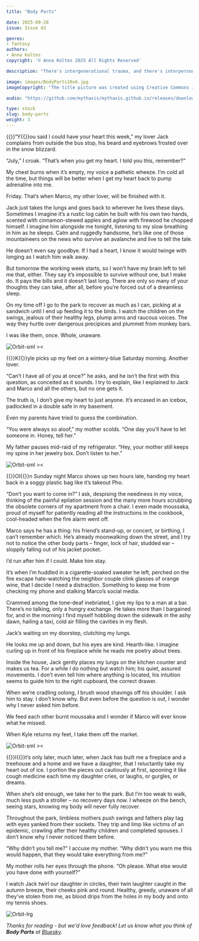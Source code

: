 ```yaml
---
title: "Body Parts"

date: 2025-09-28
issue: Issue 43

genres:
- fantasy
authors:
- Anna Koltes
copyright: '© Anna Koltes 2025 All Rights Reserved'

description: "There's intergenerational trauma, and there's interpersonal trauma as well. Anna Koltes's story manifests the agony of relationships right there in the flesh, the kind of metaphor you feel like a missing limb. Don't you find it seems like you just give and give and give, while others only take?"

image: images/BodyParts10x6.jpg
imageCopyright: "The title picture was created using Creative Commons images by [Vitaly Gorbachev](https://www.pexels.com/photo/silhouette-of-woman-dancing-on-street-12657054/) and [cottonbro studio](https://www.pexels.com/photo/silhouette-of-a-woman-standing-near-the-window-8862280/) - many thanks!"

audio: "https://github.com/mythaxis/mythaxis.github.io/releases/download/i43/3.Body.Parts.mp3"

type: stock
slug: body-parts
weight: 3
---
```


{{<glyph>}}“Y{{</glyph>}}ou said I could have your heart this week,” my lover Jack complains from outside the bus stop, his beard and eyebrows frosted over in the snow blizzard.

“July,” I croak. “That’s when you get my heart. I told you this, remember?”

My chest burns when it’s empty, my voice a pathetic wheeze. I’m cold all the time, but things will be better when I get my heart back to pump adrenaline into me.

Friday. That’s when Marco, my other lover, will be finished with it.

Jack just takes the lungs and goes back to wherever he lives these days. Sometimes I imagine it’s a rustic log cabin he built with his own two hands, scented with cinnamon-stewed apples and aglow with firewood he chopped himself. I imagine him alongside me tonight, listening to my slow breathing in him as he sleeps. Calm and ruggedly handsome, he’s like one of those mountaineers on the news who survive an avalanche and live to tell the tale.

He doesn’t even say goodbye. If I had a heart, I know it would twinge with longing as I watch him walk away.

But tomorrow the working week starts, so I won’t have my brain left to tell me that, either. They say it’s impossible to survive without one, but I make do. It pays the bills and it doesn’t last long. There are only so many of your thoughts they can take, after all, before you’re forced out of a dreamless sleep.

On my time off I go to the park to recover as much as I can, picking at a sandwich until I end up feeding it to the birds. I watch the children on the swings, jealous of their healthy legs, plump arms and raucous voices. The way they hurtle over dangerous precipices and plummet from monkey bars.

I was like them, once. Whole, unaware.

![Orbit-sml ><](images/Orbit.svg)

{{<glyph>}}K{{</glyph>}}yle picks up my feet on a wintery-blue Saturday morning. Another lover.

“Can’t I have all of you at once?” he asks, and he isn’t the first with this question, as conceited as it sounds. I try to explain, like I explained to Jack and Marco and all the others, but no one gets it.

The truth is, I don’t give my heart to just anyone. It’s encased in an icebox, padlocked in a double safe in my basement.

Even my parents have tried to guess the combination.

“You were always so aloof,” my mother scolds. “One day you’ll have to let someone in. Honey, tell her.”

My father pauses mid-raid of my refrigerator. “Hey, your mother still keeps my spine in her jewelry box. Don’t listen to her.”

![Orbit-sml ><](images/Orbit.svg)

{{<glyph>}}OI{{</glyph>}}n Sunday night Marco shows up two hours late, handing my heart back in a soggy plastic bag like it’s takeout Pho.

“Don’t you want to come in?” I ask, despising the neediness in my voice, thinking of the painful epilation session and the many more hours scrubbing the obsolete corners of my apartment from a chair. I even made moussaka, proud of myself for patiently reading all the instructions in the cookbook, cool-headed when the fire alarm went off.

Marco says he has a thing: his friend’s stand-up, or concert, or birthing, I can’t remember which. He’s already moonwalking down the street, and I try not to notice the other body parts – finger, lock of hair, studded ear – sloppily falling out of his jacket pocket.

I’d run after him if I could. Make him stay. 

It’s when I’m huddled in a cigarette-soaked sweater he left, perched on the fire escape hate-watching the neighbor couple clink glasses of orange wine, that I decide I need a distraction. Something to keep me from checking my phone and stalking Marco’s social media.

Crammed among the tone-deaf inebriated, I give my lips to a man at a bar. There’s no talking, only a hungry exchange. He takes more than I bargained for, and in the morning I find myself hobbling down the sidewalk in the ashy dawn, hailing a taxi, cold air filling the cavities in my flesh.

Jack’s waiting on my doorstep, clutching my lungs.

He looks me up and down, but his eyes are kind. Hearth-like. I imagine curling up in front of his fireplace while he reads me poetry about trees.

Inside the house, Jack gently places my lungs on the kitchen counter and makes us tea. For a while I do nothing but watch him; his quiet, assured movements. I don’t even tell him where anything is located, his intuition seems to guide him to the right cupboard, the correct drawer.

When we’re cradling oolong, I brush wood shavings off his shoulder. I ask him to stay. I don’t know why. But even before the question is out, I wonder why I never asked him before.

We feed each other burnt moussaka and I wonder if Marco will ever know what he missed.

When Kyle returns my feet, I take them off the market.

![Orbit-sml ><](images/Orbit.svg)

{{<glyph>}}I{{</glyph>}}t’s only later, much later, when Jack has built me a fireplace and a treehouse and a home and we have a daughter, that I reluctantly take my heart out of ice. I portion the pieces out cautiously at first, spooning it like cough medicine each time my daughter cries, or laughs, or gurgles, or dreams.

When she’s old enough, we take her to the park. But I’m too weak to walk, much less push a stroller – no recovery days now. I wheeze on the bench, seeing stars, knowing my body will never fully recover.

Throughout the park, limbless mothers push swings and fathers play tag with eyes yanked from their sockets. They trip and limp like victims of an epidemic, crawling after their healthy children and completed spouses. I don’t know why I never noticed them before.

“Why didn’t you tell me?” I accuse my mother. “Why didn’t you warn me this would happen, that they would take everything from me?”

My mother rolls her eyes through the phone. “Oh please. What else would you have done with yourself?”

I watch Jack twirl our daughter in circles, their twin laughter caught in the autumn breeze, their cheeks pink and round. Healthy, greedy, unaware of all they’ve stolen from me, as blood drips from the holes in my body and onto my tennis shoes.

![Orbit-lrg](images/Orbit.svg)

*Thanks for reading - but we'd love feedback! Let us know what you think of **Body Parts** at [Bluesky](https://bsky.app/profile/mythaxis.bsky.social).*
